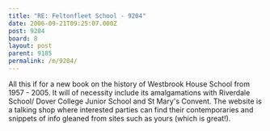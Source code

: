 ```yaml
---
title: "RE: Feltonfleet School - 9204"
date: 2006-09-21T09:25:07.000Z
post: 9204
board: 8
layout: post
parent: 9185
permalink: /m/9204/
---
```

All this if for a new book on the history of Westbrook House School from 1957 - 2005. It will of necessity include its amalgamations with Riverdale School/ Dover College Junior School and St Mary's Convent. The website is a talking shop where interested parties can find their contemporaries and snippets of info gleaned from sites such as yours (which is great!).
